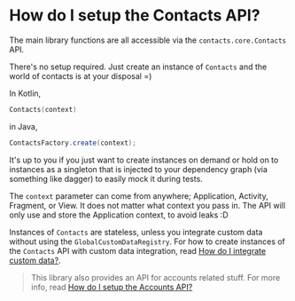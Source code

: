 # How do I setup the Contacts API?

The main library functions are all accessible via the `contacts.core.Contacts` API.

There's no setup required. Just create an instance of `Contacts` and the world of contacts is at
your disposal =)

In Kotlin,

```kotlin
Contacts(context)
```

in Java,

```java
ContactsFactory.create(context);
```

It's up to you if you just want to create instances on demand or hold on to instances as a singleton
that is injected to your dependency graph (via something like dagger) to easily mock it during tests.

The `context` parameter can come from anywhere; Application, Activity, Fragment, or View. It does
not matter what context you pass in. The API will only use and store the Application context, to
avoid leaks :D

Instances of `Contacts` are stateless, unless you integrate custom data without using the
`GlobalCustomDataRegistry`. For how to create instances of the `Contacts` API with custom data
integration, read [How do I integrate custom data?](/howto/howto-integrate-custom-data.md).

> This library also provides an API for accounts related stuff. For more info, read 
> [How do I setup the Accounts API?](/howto/howto-setup-accounts-api.md)